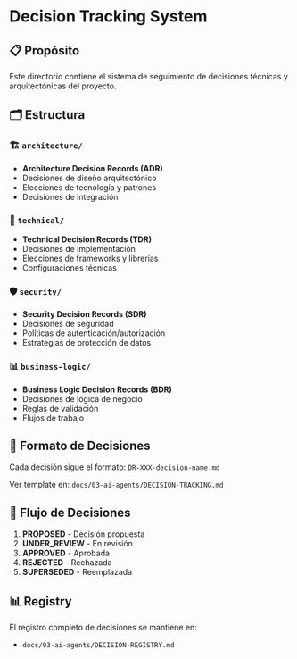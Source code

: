# Decision Tracking System

## 📋 Propósito

Este directorio contiene el sistema de seguimiento de decisiones técnicas y arquitectónicas del proyecto.

## 🗂️ Estructura

### 🏗️ `architecture/`

- **Architecture Decision Records (ADR)**
- Decisiones de diseño arquitectónico
- Elecciones de tecnología y patrones
- Decisiones de integración

### 🔧 `technical/`

- **Technical Decision Records (TDR)**
- Decisiones de implementación
- Elecciones de frameworks y librerías
- Configuraciones técnicas

### 🛡️ `security/`

- **Security Decision Records (SDR)**
- Decisiones de seguridad
- Políticas de autenticación/autorización
- Estrategias de protección de datos

### 📊 `business-logic/`

- **Business Logic Decision Records (BDR)**
- Decisiones de lógica de negocio
- Reglas de validación
- Flujos de trabajo

## 📝 Formato de Decisiones

Cada decisión sigue el formato: `DR-XXX-decision-name.md`

Ver template en: `docs/03-ai-agents/DECISION-TRACKING.md`

## 🔄 Flujo de Decisiones

1. **PROPOSED** - Decisión propuesta
2. **UNDER_REVIEW** - En revisión
3. **APPROVED** - Aprobada
4. **REJECTED** - Rechazada
5. **SUPERSEDED** - Reemplazada

## 📊 Registry

El registro completo de decisiones se mantiene en:

- `docs/03-ai-agents/DECISION-REGISTRY.md`
